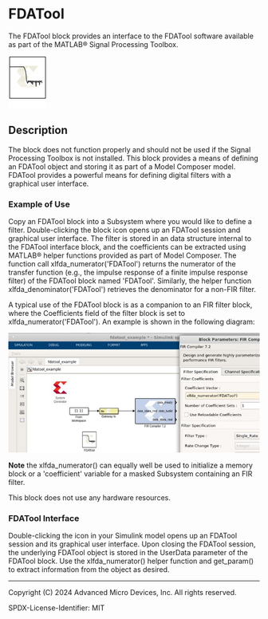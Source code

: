 # FDATool

The FDATool block provides an interface to the FDATool software
available as part of the MATLAB® Signal Processing Toolbox.

  
![](./Images/block.png)  

## Description
The block does not function properly and should not be used if the
Signal Processing Toolbox is not installed. This block provides a means
of defining an FDATool object and storing it as part of a Model Composer
model. FDATool provides a powerful means for defining digital filters
with a graphical user interface.

### Example of Use

Copy an FDATool block into a Subsystem where you would like to define a
filter. Double-clicking the block icon opens up an FDATool session and
graphical user interface. The filter is stored in an data structure
internal to the FDATool interface block, and the coefficients can be
extracted using MATLAB® helper functions provided as part of Model
Composer. The function call xlfda_numerator('FDATool') returns the
numerator of the transfer function (e.g., the impulse response of a
finite impulse response filter) of the FDATool block named 'FDATool'.
Similarly, the helper function xlfda_denominator('FDATool') retrieves
the denominator for a non-FIR filter.

A typical use of the FDATool block is as a companion to an FIR filter
block, where the Coefficients field of the filter block is set to
xlfda_numerator('FDATool'). An example is shown in the following
diagram:

  
![](./Images/kcu1555605601011.png)  

**Note** the xlfda_numerator() can equally well be used to initialize a
memory block or a 'coefficient' variable for a masked Subsystem
containing an FIR filter.

This block does not use any hardware resources.

### FDATool Interface

Double-clicking the icon in your Simulink model opens up an FDATool
session and its graphical user interface. Upon closing the FDATool
session, the underlying FDATool object is stored in the UserData
parameter of the FDATool block. Use the xlfda_numerator()
helper function and get_param() to extract information from the object
as desired.

--------------
Copyright (C) 2024 Advanced Micro Devices, Inc.
All rights reserved.

SPDX-License-Identifier: MIT
